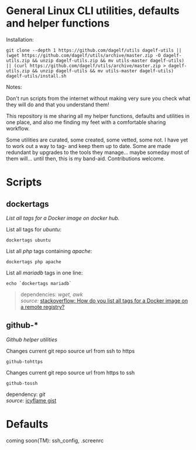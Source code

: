 # General Linux CLI utilities, defaults and helper functions

Installation:

    git clone --depth 1 https://github.com/dagelf/utils dagelf-utils || (wget https://github.com/dagelf/utils/archive/master.zip -O dagelf-utils.zip && unzip dagelf-utils.zip && mv utils-master dagelf-utils) || (curl https://github.com/dagelf/utils/archive/master.zip > dagelf-utils.zip && unzip dagelf-utils && mv utils-master dagelf-utils)
    dagelf-utils/install.sh

Notes:

Don't run scripts from the internet without making very sure you check what they will do and that you understand them!

This repository is me sharing all my helper functions, defaults and utilities in one place, and also me finding my feet with a comfortable sharing workflow.

Some utilities are curated, some created, some vetted, some not. I have yet to work out a way to tag- and keep them up to date. Some are made redundant by upgrades to the tools they manage... maybe someday most of them will... until then, this is my band-aid. Contributions welcome. 

# Scripts

## dockertags  
*List all tags for a Docker image on docker hub.*


List all tags for *ubuntu*:
 
    dockertags ubuntu

List all *php* tags containing *apache*:
 
    dockertags php apache

List all *mariadb* tags in one line:
 
    echo `dockertags mariadb`

>dependencies: *wget, awk*  
*source:* [stackoverflow: How do you list all tags for a Docker image on a remote registry?](https://stackoverflow.com/questions/28320134/how-to-list-all-tags-for-a-docker-image-on-a-remote-registry)

## github-*
*Github helper utilities*

Changes current git repo source url from ssh to https

    github-tohttps

Changes current git repo source url from https to ssh

    github-tossh

dependency: *git*  
*source:* [icyflame gist](https://gist.github.com/icyflame/532edee5422baeabac56d111f642bd73)

# Defaults

coming soon(TM): ssh_config, .screenrc
